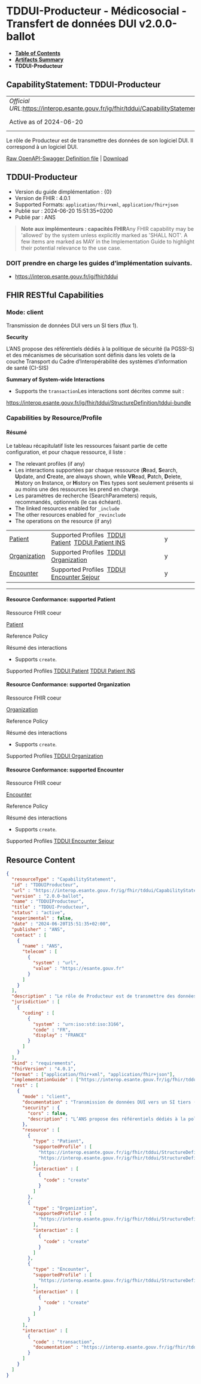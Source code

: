 # TDDUI-Producteur - Médicosocial - Transfert de données DUI v2.0.0-ballot

* [**Table of Contents**](toc.md)
* [**Artifacts Summary**](artifacts.md)
* **TDDUI-Producteur**

## CapabilityStatement: TDDUI-Producteur 

| | |
| :--- | :--- |
| *Official URL*:https://interop.esante.gouv.fr/ig/fhir/tddui/CapabilityStatement/TDDUIProducteur | *Version*:2.0.0-ballot |
| Active as of 2024-06-20 | *Computable Name*:TDDUIProducteur |

 
Le rôle de Producteur est de transmettre des données de son logiciel DUI. Il correspond à un logiciel DUI. 

 [Raw OpenAPI-Swagger Definition file](TDDUIProducteur.openapi.json) | [Download](TDDUIProducteur.openapi.json) 

## TDDUI-Producteur

* Version du guide dimplémentation : {0} 
* Version de FHIR : 4.0.1 
* Supported Formats: `application/fhir+xml`, `application/fhir+json`
* Publié sur : 2024-06-20 15:51:35+0200 
* Publié par : ANS 

> **Note aux implémenteurs : capacités FHIR**Any FHIR capability may be 'allowed' by the system unless explicitly marked as 'SHALL NOT'. A few items are marked as MAY in the Implementation Guide to highlight their potential relevance to the use case.

### DOIT prendre en charge les guides d’implémentation suivants.

* https://interop.esante.gouv.fr/ig/fhir/tddui

## FHIR RESTful Capabilities

### Mode: client

Transmission de données DUI vers un SI tiers (flux 1).

**Security**

> 

L’ANS propose des référentiels dédiés à la politique de sécurité (la PGSSI-S) et des mécanismes de sécurisation sont définis dans les volets de la couche Transport du Cadre d’Interopérabilité des systèmes d’information de santé (CI-SIS)


**Summary of System-wide Interactions**

* Supports the `transaction`Les interactions sont décrites comme suit :

https://interop.esante.gouv.fr/ig/fhir/tddui/StructureDefinition/tddui-bundle


### Capabilities by Resource/Profile

#### Résumé

Le tableau récapitulatif liste les ressources faisant partie de cette configuration, et pour chaque ressource, il liste :

* The relevant profiles (if any)
* Les interactions supportées par chaque ressource (**R**ead, **S**earch, **U**pdate, and **C**reate, are always shown, while **VR**ead, **P**atch, **D**elete, **H**istory on **I**nstance, or **H**istory on **T**les types sont seulement présents si au moins une des ressources les prend en charge.
* Les paramètres de recherche (SearchParameters) requis, recommandés, optionnels (le cas échéant).
* The linked resources enabled for `_include`
* The other resources enabled for `_revinclude`
* The operations on the resource (if any)

| | | | | | | | | | |
| :--- | :--- | :--- | :--- | :--- | :--- | :--- | :--- | :--- | :--- |
| [Patient](#Patient1-1) | Supported Profiles  [TDDUI Patient](StructureDefinition-tddui-patient.md)  [TDDUI Patient INS](StructureDefinition-tddui-patient-ins.md) |  |  |  | y |  |  |  |  |
| [Organization](#Organization1-2) | Supported Profiles  [TDDUI Organization](StructureDefinition-tddui-organization.md) |  |  |  | y |  |  |  |  |
| [Encounter](#Encounter1-3) | Supported Profiles  [TDDUI Encounter Sejour](StructureDefinition-tddui-encounter-sejour.md) |  |  |  | y |  |  |  |  |

-------

#### Resource Conformance: supported Patient

Ressource FHIR coeur

[Patient](http://hl7.org/fhir/R4/patient.html)

Reference Policy

Résumé des interactions

* Supports `create`.

Supported Profiles
[TDDUI Patient](StructureDefinition-tddui-patient.md)
[TDDUI Patient INS](StructureDefinition-tddui-patient-ins.md)

#### Resource Conformance: supported Organization

Ressource FHIR coeur

[Organization](http://hl7.org/fhir/R4/organization.html)

Reference Policy

Résumé des interactions

* Supports `create`.

Supported Profiles
[TDDUI Organization](StructureDefinition-tddui-organization.md)

#### Resource Conformance: supported Encounter

Ressource FHIR coeur

[Encounter](http://hl7.org/fhir/R4/encounter.html)

Reference Policy

Résumé des interactions

* Supports `create`.

Supported Profiles
[TDDUI Encounter Sejour](StructureDefinition-tddui-encounter-sejour.md)



## Resource Content

```json
{
  "resourceType" : "CapabilityStatement",
  "id" : "TDDUIProducteur",
  "url" : "https://interop.esante.gouv.fr/ig/fhir/tddui/CapabilityStatement/TDDUIProducteur",
  "version" : "2.0.0-ballot",
  "name" : "TDDUIProducteur",
  "title" : "TDDUI-Producteur",
  "status" : "active",
  "experimental" : false,
  "date" : "2024-06-20T15:51:35+02:00",
  "publisher" : "ANS",
  "contact" : [
    {
      "name" : "ANS",
      "telecom" : [
        {
          "system" : "url",
          "value" : "https://esante.gouv.fr"
        }
      ]
    }
  ],
  "description" : "Le rôle de Producteur est de transmettre des données de son logiciel DUI. Il correspond à un logiciel DUI.",
  "jurisdiction" : [
    {
      "coding" : [
        {
          "system" : "urn:iso:std:iso:3166",
          "code" : "FR",
          "display" : "FRANCE"
        }
      ]
    }
  ],
  "kind" : "requirements",
  "fhirVersion" : "4.0.1",
  "format" : ["application/fhir+xml", "application/fhir+json"],
  "implementationGuide" : ["https://interop.esante.gouv.fr/ig/fhir/tddui"],
  "rest" : [
    {
      "mode" : "client",
      "documentation" : "Transmission de données DUI vers un SI tiers (flux 1).",
      "security" : {
        "cors" : false,
        "description" : "L’ANS propose des référentiels dédiés à la politique de sécurité (la PGSSI-S) et des mécanismes de sécurisation sont définis dans les volets de la couche Transport du Cadre d’Interopérabilité des systèmes d’information de santé (CI-SIS)"
      },
      "resource" : [
        {
          "type" : "Patient",
          "supportedProfile" : [
            "https://interop.esante.gouv.fr/ig/fhir/tddui/StructureDefinition/tddui-patient",
            "https://interop.esante.gouv.fr/ig/fhir/tddui/StructureDefinition/tddui-patient-ins"
          ],
          "interaction" : [
            {
              "code" : "create"
            }
          ]
        },
        {
          "type" : "Organization",
          "supportedProfile" : [
            "https://interop.esante.gouv.fr/ig/fhir/tddui/StructureDefinition/tddui-organization"
          ],
          "interaction" : [
            {
              "code" : "create"
            }
          ]
        },
        {
          "type" : "Encounter",
          "supportedProfile" : [
            "https://interop.esante.gouv.fr/ig/fhir/tddui/StructureDefinition/tddui-encounter-sejour"
          ],
          "interaction" : [
            {
              "code" : "create"
            }
          ]
        }
      ],
      "interaction" : [
        {
          "code" : "transaction",
          "documentation" : "https://interop.esante.gouv.fr/ig/fhir/tddui/StructureDefinition/tddui-bundle"
        }
      ]
    }
  ]
}

```
